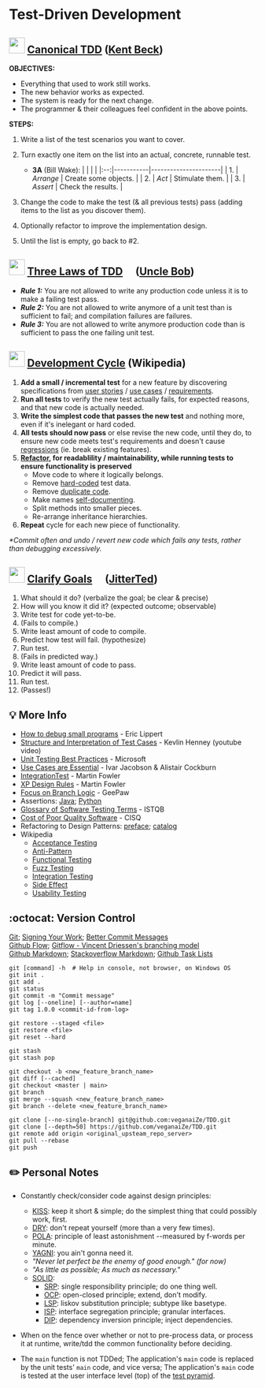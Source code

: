 Test-Driven Development
=======================


<img src="https://avatars.githubusercontent.com/u/46154?v=4" width="32px"
/> [Canonical TDD](https://tidyfirst.substack.com/p/canon-tdd) ([Kent Beck](https://en.wikipedia.org/wiki/Kent_Beck))
------------------

**OBJECTIVES:**
* Everything that used to work still works.
* The new behavior works as expected.
* The system is ready for the next change.
* The programmer & their colleagues feel confident in the above points.

**STEPS:**
1. Write a list of the test scenarios you want to cover.
2. Turn exactly one item on the list into an actual, concrete, runnable test.
   - **3A** (Bill Wake):
     |    |           |                      |
     |:--:|-----------|----------------------|
     | 1. | _Arrange_ | Create some objects. |
     | 2. | _Act_     | Stimulate them.      |
     | 3. | _Assert_  | Check the results.   |
     
4. Change the code to make the test (& all previous tests) pass (adding items to the list as you discover them).
5. Optionally refactor to improve the implementation design.
6. Until the list is empty, go back to #2.


<a href="https://github.com/unclebob"><img src="https://avatars.githubusercontent.com/u/36901?v=4" width="32px"
/></a> [Three Laws of TDD](http://www.butunclebob.com/ArticleS.UncleBob.TheThreeRulesOfTdd) [<img src="https://user-images.githubusercontent.com/7102064/160022421-ed9425eb-6a6b-4849-a090-5a27542b60c3.png" width="16px" />](https://youtu.be/qkblc5WRn-U) ([Uncle Bob](https://en.wikipedia.org/wiki/Robert_C._Martin))
-------------------

* _**Rule 1:**_ You are not allowed to write any production code unless it is to make a failing test pass.
* _**Rule 2:**_ You are not allowed to write anymore of a unit test than is sufficient to fail; and compilation failures are failures.
* _**Rule 3:**_ You are not allowed to write anymore production code than is sufficient to pass the one failing unit test.


<img src="https://www.wikipedia.org/portal/wikipedia.org/assets/img/Wikipedia-logo-v2.png" width="32px"
/> [Development Cycle](https://en.wikipedia.org/wiki/Test-driven_development#Test-driven_development_cycle) (Wikipedia)
-------------------

01. **Add a small / incremental test** for a new feature by discovering specifications from [user stories](https://en.wikipedia.org/wiki/User_story) / [use cases](https://en.wikipedia.org/wiki/Use_case) / [requirements](https://en.wikipedia.org/wiki/Requirement).
02. **Run all tests** to verify the new test actually fails, for expected reasons, and that new code is actually needed.
03. **Write the simplest code that passes the new test** and nothing more, even if it's inelegant or hard coded.
04. **All tests should now pass** or else revise the new code, until they do, to ensure new code meets test's requirements and doesn't cause [regressions](https://en.wikipedia.org/wiki/Software_regression) (ie. break existing features).
05. **[Refactor](https://en.wikipedia.org/wiki/Code_refactoring), for readablility / maintainability, while running tests to ensure functionality is preserved**
    - Move code to where it logically belongs.
    - Remove [hard-coded](https://en.wikipedia.org/wiki/Hard_coding) test data.
    - Remove [duplicate code](https://en.wikipedia.org/wiki/Duplicate_code).
    - Make names [self-documenting](https://en.wikipedia.org/wiki/Self-documenting_code).
    - Split methods into smaller pieces.
    - Re-arrange inheritance hierarchies.
06. **Repeat** cycle for each new piece of functionality.

_*Commit often and undo / revert new code which fails any tests, rather than debugging excessively._


<a href="https://github.com/jitterted"><img src="https://avatars.githubusercontent.com/u/47930468?s=200&v=4" width="32px"
/></a> [Clarify Goals](https://ted.dev/articles/2021/03/05/clarifying-the-goal-of-behavior-change/) [<img src="https://user-images.githubusercontent.com/7102064/160022421-ed9425eb-6a6b-4849-a090-5a27542b60c3.png" width="16px" />](https://youtu.be/P8eRY2c8NFY) ([JitterTed](https://github.com/jitterted))
---------------

01. What should it do? (verbalize the goal; be clear & precise)
02. How will you know it did it? (expected outcome; observable)
03. Write test for code yet-to-be.
04. (Fails to compile.)
05. Write least amount of code to compile.
06. Predict how test will fail. (hypothesize)
07. Run test.
08. (Fails in predicted way.)
09. Write least amount of code to pass.
10. Predict it will pass.
11. Run test.
12. (Passes!)


💡 More Info
------------

* [How to debug small programs](https://ericlippert.com/2014/03/05/how-to-debug-small-programs/) - Eric Lippert
* [Structure and Interpretation of Test Cases](https://youtu.be/MWsk1h8pv2Q) - Kevlin Henney (youtube video)
* [Unit Testing Best Practices](https://learn.microsoft.com/en-us/dotnet/core/testing/unit-testing-best-practices) - Microsoft
* [Use Cases are Essential](https://dl.acm.org/doi/pdf/10.1145/3631182) - Ivar Jacobson & Alistair Cockburn
* [IntegrationTest](https://martinfowler.com/bliki/IntegrationTest.html) - Martin Fowler
* [XP Design Rules](https://martinfowler.com/bliki/BeckDesignRules.html) - Martin Fowler
* [Focus on Branch Logic](https://www.geepawhill.org/2019/02/18/pro-tip-tdd-focus-on-our-branching-logic/) - GeePaw
* Assertions: [Java](https://docs.oracle.com/javase/8/docs/technotes/guides/language/assert.html); [Python](https://wiki.python.org/moin/UsingAssertionsEffectively)
* [Glossary of Software Testing Terms](https://astqb.org/assets/documents/Glossary-of-Software-Testing-Terms-v3.pdf) - ISTQB
* [Cost of Poor Quality Software](http://web.archive.org/web/20200817233131id_/https://www.it-cisq.org/the-cost-of-poor-quality-software-in-the-us-a-2018-report/The-Cost-of-Poor-Quality-Software-in-the-US-2018-Report.pdf) - CISQ
* Refactoring to Design Patterns: [preface](https://courses.cs.duke.edu/compsci308/spring24/readings/kerievsky_preface.pdf); [catalog](https://www.industriallogic.com/refactoring-to-patterns/catalog/)
* Wikipedia
  - [Acceptance Testing](https://en.wikipedia.org/wiki/Acceptance_testing)
  - [Anti-Pattern](https://en.wikipedia.org/wiki/Anti-pattern)
  - [Functional Testing](https://en.wikipedia.org/wiki/Functional_testing)
  - [Fuzz Testing](https://en.wikipedia.org/wiki/Fuzzing)
  - [Integration Testing](https://en.wikipedia.org/wiki/Integration_testing)
  - [Side Effect](https://en.wikipedia.org/wiki/Side_effect_(computer_science))
  - [Usability Testing](https://en.wikipedia.org/wiki/Usability_testing)


:octocat: Version Control
-------------------------

[Git](https://git-scm.com/docs/gittutorial); [Signing Your Work](https://git-scm.com/book/en/v2/Git-Tools-Signing-Your-Work); [Better Commit Messages](https://www.freecodecamp.org/news/how-to-write-better-git-commit-messages/)  
[Github Flow](https://docs.github.com/en/get-started/using-github/github-flow); [Gitflow - Vincent Driessen's branching model](https://nvie.com/posts/a-successful-git-branching-model/)  
[Github Markdown](https://docs.github.com/en/get-started/writing-on-github); [Stackoverflow Markdown](https://stackoverflow.com/editing-help); [Github Task Lists](https://docs.github.com/en/get-started/writing-on-github/working-with-advanced-formatting/about-task-lists)
```
git [command] -h  # Help in console, not browser, on Windows OS
git init .
git add .
git status
git commit -m "Commit message"
git log [--oneline] [--author=name]
git tag 1.0.0 <commit-id-from-log>

git restore --staged <file>
git restore <file>
git reset --hard

git stash
git stash pop

git checkout -b <new_feature_branch_name>
git diff [--cached]
git checkout <master | main>
git branch
git merge --squash <new_feature_branch_name>
git branch --delete <new_feature_branch_name>

git clone [--no-single-branch] git@github.com:veganaiZe/TDD.git
git clone [--depth=50] https://github.com/veganaiZe/TDD.git
git remote add origin <original_upsteam_repo_server>
git pull --rebase
git push
```


✏️ Personal Notes
-----------------

* Constantly check/consider code against design principles:
  - [KISS](https://en.wikipedia.org/wiki/KISS_principle): keep it short & simple; do the simplest thing that could possibly work, first.
  - [DRY](https://en.wikipedia.org/wiki/Don%27t_repeat_yourself): don't repeat yourself (more than a very few times).
  - [POLA](https://en.wikipedia.org/wiki/Principle_of_least_astonishment): principle of least astonishment --measured by f-words per minute.
  - [YAGNI](https://en.wikipedia.org/wiki/You_aren%27t_gonna_need_it): you ain't gonna need it.
  - _"Never let perfect be the enemy of good enough." (for now)_
  - _"As little as possible; As much as necessary."_
  - [SOLID](https://en.wikipedia.org/wiki/SOLID):
    - [SRP](https://en.wikipedia.org/wiki/Single-responsibility_principle): single responsibility principle; do one thing well.
    - [OCP](https://en.wikipedia.org/wiki/Open%E2%80%93closed_principle): open-closed principle; extend, don't modify.
    - [LSP](https://en.wikipedia.org/wiki/Liskov_substitution_principle): liskov substitution principle; subtype like basetype.
    - [ISP](https://en.wikipedia.org/wiki/Interface_segregation_principle): interface segregation principle; granular interfaces.
    - [DIP](https://en.wikipedia.org/wiki/Dependency_inversion_principle): dependency inversion principle; inject dependencies.

* When on the fence over whether or not to pre-process data, or process it at runtime, write/tdd the common functionality before deciding.
* The `main` function is not TDDed; The application's `main` code is replaced by the unit tests' `main` code, and vice versa; The application's `main` code is tested at the user interface level (top) of the [test pyramid](https://en.wikipedia.org/wiki/Test_automation#Testing_at_different_levels).
